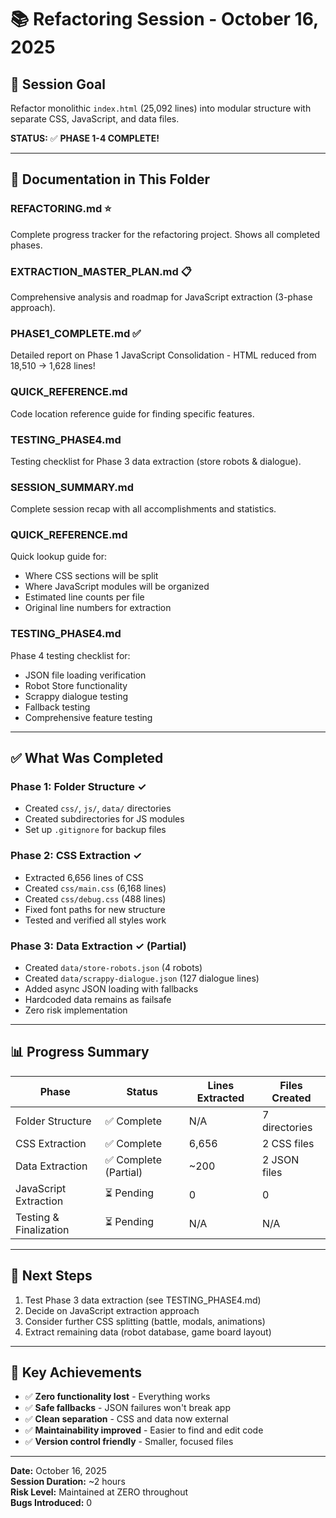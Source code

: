 # 📚 Refactoring Session - October 16, 2025

## 🎯 Session Goal

Refactor monolithic `index.html` (25,092 lines) into modular structure with separate CSS, JavaScript, and data files.

**STATUS:** ✅ **PHASE 1-4 COMPLETE!**

---

## 📁 Documentation in This Folder

### **REFACTORING.md** ⭐
Complete progress tracker for the refactoring project. Shows all completed phases.

### **EXTRACTION_MASTER_PLAN.md** 📋
Comprehensive analysis and roadmap for JavaScript extraction (3-phase approach).

### **PHASE1_COMPLETE.md** ✅
Detailed report on Phase 1 JavaScript Consolidation - HTML reduced from 18,510 → 1,628 lines!

### **QUICK_REFERENCE.md**
Code location reference guide for finding specific features.

### **TESTING_PHASE4.md**
Testing checklist for Phase 3 data extraction (store robots & dialogue).

### **SESSION_SUMMARY.md**
Complete session recap with all accomplishments and statistics.

### **QUICK_REFERENCE.md**
Quick lookup guide for:
- Where CSS sections will be split
- Where JavaScript modules will be organized
- Estimated line counts per file
- Original line numbers for extraction

### **TESTING_PHASE4.md**
Phase 4 testing checklist for:
- JSON file loading verification
- Robot Store functionality
- Scrappy dialogue testing
- Fallback testing
- Comprehensive feature testing

---

## ✅ What Was Completed

### **Phase 1: Folder Structure** ✓
- Created `css/`, `js/`, `data/` directories
- Created subdirectories for JS modules
- Set up `.gitignore` for backup files

### **Phase 2: CSS Extraction** ✓
- Extracted 6,656 lines of CSS
- Created `css/main.css` (6,168 lines)
- Created `css/debug.css` (488 lines)
- Fixed font paths for new structure
- Tested and verified all styles work

### **Phase 3: Data Extraction** ✓ (Partial)
- Created `data/store-robots.json` (4 robots)
- Created `data/scrappy-dialogue.json` (127 dialogue lines)
- Added async JSON loading with fallbacks
- Hardcoded data remains as failsafe
- Zero risk implementation

---

## 📊 Progress Summary

| Phase | Status | Lines Extracted | Files Created |
|-------|--------|-----------------|---------------|
| Folder Structure | ✅ Complete | N/A | 7 directories |
| CSS Extraction | ✅ Complete | 6,656 | 2 CSS files |
| Data Extraction | ✅ Complete (Partial) | ~200 | 2 JSON files |
| JavaScript Extraction | ⏳ Pending | 0 | 0 |
| Testing & Finalization | ⏳ Pending | N/A | N/A |

---

## 🎯 Next Steps

1. Test Phase 3 data extraction (see TESTING_PHASE4.md)
2. Decide on JavaScript extraction approach
3. Consider further CSS splitting (battle, modals, animations)
4. Extract remaining data (robot database, game board layout)

---

## 📝 Key Achievements

- ✅ **Zero functionality lost** - Everything works
- ✅ **Safe fallbacks** - JSON failures won't break app
- ✅ **Clean separation** - CSS and data now external
- ✅ **Maintainability improved** - Easier to find and edit code
- ✅ **Version control friendly** - Smaller, focused files

---

**Date:** October 16, 2025  
**Session Duration:** ~2 hours  
**Risk Level:** Maintained at ZERO throughout  
**Bugs Introduced:** 0
